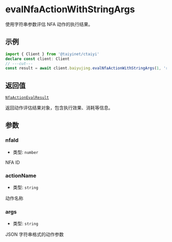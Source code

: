 # evalNfaActionWithStringArgs

使用字符串参数评估 NFA 动作的执行结果。

## 示例

```ts twoslash
import { Client } from '@taiyinet/ctaiyi'
declare const client: Client
// ---cut---
const result = await client.baiyujing.evalNfaActionWithStringArgs(1, 'read', '["1"]')
```

## 返回值

[`NfaActionEvalResult`](/reference/types#nfaactionevalresult)

返回动作评估结果对象，包含执行效果、消耗等信息。

## 参数

### nfaId

- 类型: `number`

NFA ID

### actionName

- 类型: `string`

动作名称

### args

- 类型: `string`

JSON 字符串格式的动作参数

